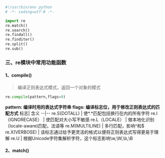 ```python
#!/usr/bin/env python
# -*- coding=utf-8 -*-

import re
re.match()
re.search()
re.findall()
re.finditer()
re.split()
re.sub()
```

### 三、re模块中常用功能函数
#### 1、compile()
> 编译正则表达式模式，返回一个对象的模式
```python
re.compile(pattern,flags=0)
```
**pattern: 编译时用的表达式字符串**
**flags: 编译标志位，用于修改正则表达式的匹配方式**
  标志| 含义
--|--
re.S(DOTALL)  |  使*.*匹配包括换行在内的所有字符
re.I（IGNORECASE）  |  使匹配对大小写不敏感
re.L（LOCALE）  |  做本地化识别（locale-aware)匹配，法语等
re.M(MULTILINE)  |  多行匹配，影响^和$
re.X(VERBOSE)  |  该标志通过给予更灵活的格式以便将正则表达式写得更易于理解
re.U  |  根据Unicode字符集解析字符，这个标志影响\w,\W,\b,\B

#### 2、match()

